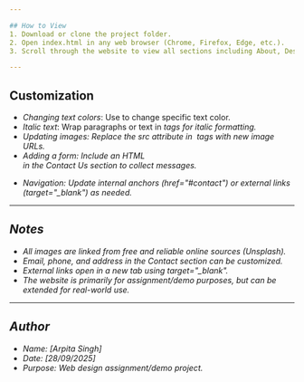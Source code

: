 ```yaml
---

## How to View
1. Download or clone the project folder.  
2. Open index.html in any web browser (Chrome, Firefox, Edge, etc.).  
3. Scroll through the website to view all sections including About, Destinations, Gallery, Packages, and Contact.  

---
```


## Customization
- *Changing text colors*: Use <span style="color:yourcolor;"> to change specific text color.  
- *Italic text*: Wrap paragraphs or text in <em> tags for italic formatting.  
- *Updating images*: Replace the src attribute in <img> tags with new image URLs.  
- *Adding a form*: Include an HTML <form> in the Contact Us section to collect messages.  
- *Navigation*: Update internal anchors (href="#contact") or external links (target="_blank") as needed.  

---

## Notes
- All images are linked from free and reliable online sources (Unsplash).  
- Email, phone, and address in the Contact section can be customized.  
- External links open in a new tab using target="_blank".  
- The website is primarily for *assignment/demo purposes*, but can be extended for real-world use.  

---

## Author
- Name: [Arpita Singh]  
- Date: [28/09/2025]  
- Purpose: Web design assignment/demo project.